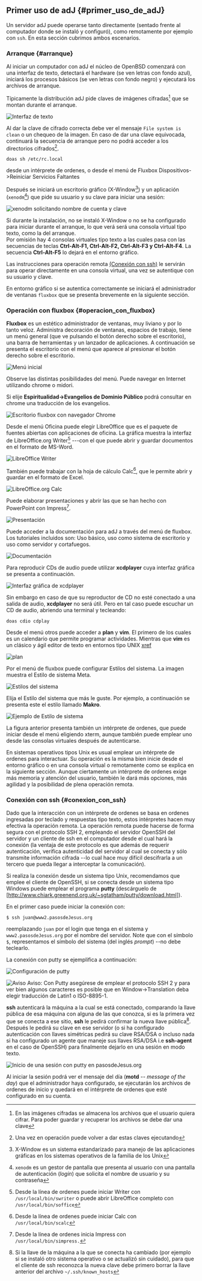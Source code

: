 ## Primer uso de adJ {#primer_uso_de_adJ}

Un servidor adJ puede operarse tanto directamente (sentado frente al computador 
donde se instaló y configuró), como remotamente por ejemplo con ```ssh```. 
En esta sección cubrimos ambos escenarios.

### Arranque   {#arranque}

Al iniciar un computador con adJ el núcleo de OpenBSD comenzará con una
interfaz de texto, detectará el hardware (se ven letras con fondo azul), 
iniciará los procesos básicos (se ven letras con fondo negro) 
y ejecutará los archivos de arranque. 

Típicamente la distribución adJ pide claves de imágenes cifradas[^primer.1] 
que se montan durante el arranque.

[^primer.1]: En las imágenes cifradas se almacena los archivos que el usuario quiera 
cifrar. Para poder guardar y recuperar los archivos se debe dar una clave 

![Interfaz de texto](img/consola.png)

Al dar la clave de cifrado correcta debe ver el mensaje 
 ```File system is clean``` o un chequeo de la imagen. 
En caso de dar una clave equivocada, continuará la secuencia de arranque 
pero no podrá acceder a los directorios cifrados[^primer.2].

[^primer.2]: Una vez en operación puede volver a dar estas claves ejecutando 
```
doas sh /etc/rc.local
```
desde un intérprete de ordenes, o desde el menú de 
Fluxbox Dispositivos->Reiniciar Servicios Faltantes


Después se iniciará un escritorio gráfico (X-Window[^primer.3]) y un aplicación 
(```xenodm```[^primer.4]) que pide su usuario y su clave para iniciar una sesión:

[^primer.3]: X-Window es un sistema estandarizado para manejo de las aplicaciones 
gráficas en los sistemas operativos de la familia de los Unix

[^primer.4]: ```xenodm```  es un gestor de pantalla que presenta al usuario con una 
pantalla de autenticación (*login*) que solicita el nombre de usuario y 
su contraseña

![xenodm solicitando nombre de cuenta y clave](img/xenodm.png)

Si durante la instalación, no se instaló X-Window o no se ha configurado
para iniciar durante el arranque, lo que verá será una consola virtual tipo 
texto, como la del arranque.  
Por omisión hay 4 consolas virtuales tipo texto a las cuales pasa con las 
secuencias de teclas 
**Ctrl-Alt-F1, Ctrl-Alt-F2, Ctrl-Alt-F3 y Ctrl-Alt-F4**. 
La secuencia **Ctrl-Alt-F5** lo dejará en el entorno gráfico.

Las instrucciones para operación remota 
[(Conexión con ssh)](#conexion_con_ssh) le servirán para operar directamente 
en una consola virtual, una vez se autentique con su usuario y clave.

En entorno gráfico si se autentica correctamente se iniciará el administrador 
de ventanas ```fluxbox``` que se presenta brevemente en la siguiente sección.

 
### Operación con fluxbox {#operacion_con_fluxbox}

**Fluxbox** es un estético administrador de ventanas, muy liviano y por lo 
tanto veloz. Administra decoración de ventanas, espacios de trabajo, tiene un 
menú general (que ve pulsando el botón derecho sobre el escritorio), una barra 
de herramientas y un lanzador de aplicaciones. A continuación se presenta el 
escritorio con el menú que aparece al presionar el botón derecho sobre el 
escritorio.

![Menú inicial](img/fluxbox_inicio.png)

Observe las distintas posibilidades del menú. Puede navegar en Internet 
utilizando chrome o midori. 

Si elije __Espiritualidad->Evangelios de Dominio Público__ podrá
consultar en chrome una traducción de los evangelios.

![Escritorio fluxbox con navegador Chrome](img/primerflux.png)

Desde el menú Oficina puede elegir LibreOffice que es el paquete de fuentes 
abiertas con aplicaciones de oficina. La gráfica muestra la interfaz de 
LibreOffice.org Writer[^primer.5] ---con el que puede abrir y guardar documentos
en el formato de MS-Word.
 
![LibreOffice Writer](img/openoffice_writer.png)

[^primer.5]: Desde la línea de ordenes puede iniciar Writer con 
	```/usr/local/bin/swriter``` o puede abrir LibreOffice completo con 
	```/usr/local/bin/soffice```

También puede trabajar con la hoja de cálculo Calc[^primer.6], que le permite 
abrir y guardar en el formato de Excel.


![LibreOffice.org Calc](img/openoffice_calc.png)

[^primer.6]: Desde la línea de ordenes puede iniciar Calc con 
	```/usr/local/bin/scalc```
              
Puede elaborar presentaciones y abrir las que se han hecho con PowerPoint con 
Impress[^primer.7].


![Presentación](img/openoffice_presentacion.png)

[^primer.7]: Desde la línea de ordenes inicia Impress con 
	```/usr/local/bin/simpress.```
 
Puede acceder a la documentación para adJ a través del menú de fluxbox. 
Los tutoriales incluidos son: Uso básico, uso como sistema de escritorio 
y uso como servidor y cortafuegos.

![Documentación](img/documentacion.png)
 
Para reproducir CDs de audio puede utilizar **xcdplayer** cuya interfaz gráfica 
se presenta a continuación.

![Interfaz gráfica de xcdplayer](img/xcdplayer.png)

Sin embargo en caso de que su reproductor de CD no esté conectado a una salida 
de audio, **xcdplayer** no será útil. Pero en tal caso puede escuchar un CD de 
audio, abriendo una terminal y tecleando:

```
doas cdio cdplay
```

Desde el menú otros puede acceder a **plan** y **vim**. El primero de los 
cuales es un calendario que permite programar actividades. 
Mientras que **vim** es un clásico y ágil editor de texto en entornos tipo 
UNIX  [xref](#editor_vi)

![plan](img/plan.png)

Por el menú de fluxbox puede configurar Estilos del sistema. 
La imagen muestra el Estilo de sistema Meta.

![Estilos del sistema](img/fluxbox_menu.png)

Elija el Estilo del sistema que más le guste. Por ejemplo, a continuación
se presenta este el estilo llamado **Makro**.

![Ejemplo de Estilo de sistema](img/estilo1.png)

La figura anterior presenta también un intérprete de ordenes, que puede 
iniciar desde el menú eligiendo xterm, aunque también puede emplear uno 
desde las consolas virtuales después de autenticarse.

 
En sistemas operativos tipos Unix es usual emplear un intérprete de ordenes 
para interactuar. Su operación es la misma bien inicie desde el entorno
gráfico o en una consola virtual o remotamente como se explica en la siguiente 
sección. Aunque ciertamente un intérprete de ordenes exige más memoria 
y atención del usuario, también le dará más opciones, más agilidad y 
la posibilidad de plena operación remota.

### Conexión con ssh {#conexion_con_ssh}

Dado que la interacción con un intérprete de ordenes se basa en ordenes 
ingresadas por teclado y respuestas tipo texto, estos intérpretes hacen muy 
efectiva la operación remota. La operación remota puede hacerse de forma segura 
con el protocolo SSH 2, empleando el servidor OpenSSH del servidor y un 
cliente de ssh en el computador desde el cual hará la conexión (la ventaja 
de este protocolo es que además de requerir autenticación, verifica 
autenticidad del servidor al cual se conecta y sólo transmite información 
cifrada --lo cual hace muy difícil descifrarla a un tercero que pueda 
llegar a interceptar la comunicación).

Si realiza la conexión desde un sistema tipo Unix, recomendamos que emplee el 
cliente de OpenSSH, si se conecta desde un sistema tipo Windows puede emplear 
el programa **putty** (descárguelo de 
[http://www.chiark.greenend.org.uk/~sgtatham/putty/download.html]).

En el primer caso puede iniciar la conexión con:

```
$ ssh juan@www2.pasosdeJesus.org
```

reemplazando ```juan``` por el login que tenga en el sistema y 
 ```www2.pasosdeJesus.org``` por el nombre del servidor. 
Note que con el símbolo ```$```, representamos el símbolo del sistema 
(del inglés *prompt*) --no debe teclearlo.

 
La conexión con putty se ejemplifica a continuación:
 
![Configuración de putty](img/putty1.png)
 
![Aviso](img/warning.png) Aviso: Con Putty asegúrese de emplear el 
	protocolo SSH 2 y para ver bien algunos caracteres es
	posible que en Window->Translation deba elegir traducción
	de Latin1 o ISO-8895-1.
 
**ssh** autenticará la máquina a la cual se está conectado, comparando la llave 
pública de esa máquina con alguna de las que conozca, si es la primera vez que 
se conecta a ese sitio, **ssh** le pedirá confirmar la nueva llave 
pública[^primer.8]. 
Después le pedirá su clave en ese servidor (o si ha configurado autenticación 
con llaves simétricas pedirá su clave RSA/DSA o incluso nada si ha configurado 
un agente que maneje sus llaves RSA/DSA i.e **ssh-agent** en el caso de OpenSSH)
para finalmente dejarlo en una sesión en modo texto.

[^primer.8]: Si la llave de la máquina a la que se conecta ha cambiado 
	(por ejemplo si se instaló otro sistema operativo o se actualizó sin 
	cuidado), para que el cliente de ssh reconozca la nueva clave debe 
	primero borrar la llave anterior del archivo ```~/.ssh/known_hosts```
 
![Inicio de una sesión con putty en pasosdeJesus.org](img/putty2.png)

Al iniciar la sesión podrá ver el mensaje del día (**motd** --
 *message of the day*) 
que el administrador haya configurado, se ejecutarán los archivos de ordenes 
de inicio y quedará en el intérprete de ordenes que esté configurado en su 
cuenta.

 

